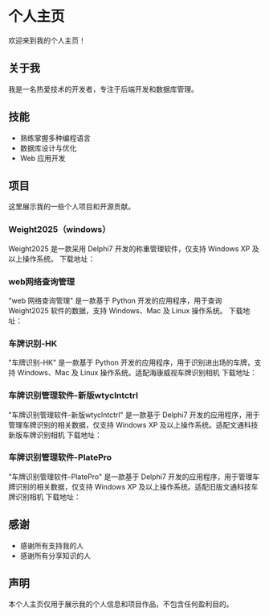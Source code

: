 # 个人主页

欢迎来到我的个人主页！

## 关于我

我是一名热爱技术的开发者，专注于后端开发和数据库管理。

## 技能

- 熟练掌握多种编程语言
- 数据库设计与优化
- Web 应用开发

## 项目

这里展示我的一些个人项目和开源贡献。

### Weight2025（windows）

Weight2025 是一款采用 Delphi7 开发的称重管理软件，仅支持 Windows XP 及以上操作系统。
下载地址：

### web网络查询管理

"web 网络查询管理" 是一款基于 Python 开发的应用程序，用于查询 Weight2025 软件的数据，支持 Windows、Mac 及 Linux 操作系统。
下载地址：

### 车牌识别-HK

"车牌识别-HK" 是一款基于 Python 开发的应用程序，用于识别进出场的车牌，支持 Windows、Mac 及 Linux 操作系统。适配海康威视车牌识别相机
下载地址：

### 车牌识别管理软件-新版wtyclntctrl

"车牌识别管理软件-新版wtyclntctrl" 是一款基于 Delphi7 开发的应用程序，用于管理车牌识别的相关数据，仅支持 Windows XP 及以上操作系统。适配文通科技新版车牌识别相机
下载地址：

### 车牌识别管理软件-PlatePro

"车牌识别管理软件-PlatePro" 是一款基于 Delphi7 开发的应用程序，用于管理车牌识别的相关数据，仅支持 Windows XP 及以上操作系统。适配旧版文通科技车牌识别相机
下载地址：

## 感谢

- 感谢所有支持我的人
- 感谢所有分享知识的人

## 声明

本个人主页仅用于展示我的个人信息和项目作品，不包含任何盈利目的。
